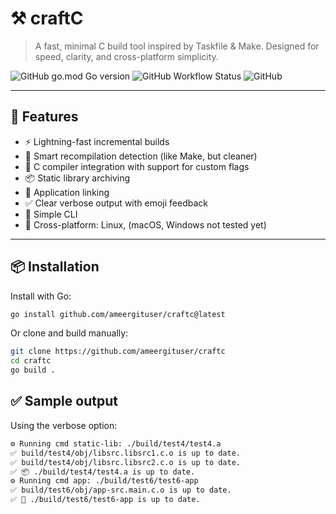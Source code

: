 
# ⚒️ craftC

> A fast, minimal C build tool inspired by Taskfile & Make. Designed for speed, clarity, and cross-platform simplicity.

![GitHub go.mod Go version](https://img.shields.io/github/go-mod/go-version/ameergituser/craftc)
![GitHub Workflow Status](https://img.shields.io/github/actions/workflow/status/ameergituser/craftc/go.yml)
![GitHub](https://img.shields.io/github/license/ameergituser/craftc)

---

## 🚀 Features

- ⚡ Lightning-fast incremental builds
- 🧠 Smart recompilation detection (like Make, but cleaner)
- 🔨 C compiler integration with support for custom flags
- 📦 Static library archiving
- 🔗 Application linking
- ✅ Clear verbose output with emoji feedback
- 🧩 Simple CLI
- 🧰 Cross-platform: Linux, (macOS, Windows not tested yet)

---

## 📦 Installation

Install with Go:

```sh
go install github.com/ameergituser/craftc@latest
```
Or clone and build manually:
```sh
git clone https://github.com/ameergituser/craftc
cd craftc
go build .
```
## ✅ Sample output
Using the verbose option:
```sh
⚙️ Running cmd static-lib: ./build/test4/test4.a
✅ build/test4/obj/libsrc.libsrc1.c.o is up to date.
✅ build/test4/obj/libsrc.libsrc2.c.o is up to date.
✅ 📦 ./build/test4/test4.a is up to date.
⚙️ Running cmd app: ./build/test6/test6-app
✅ build/test6/obj/app-src.main.c.o is up to date.
✅ 🚀 ./build/test6/test6-app is up to date.
```